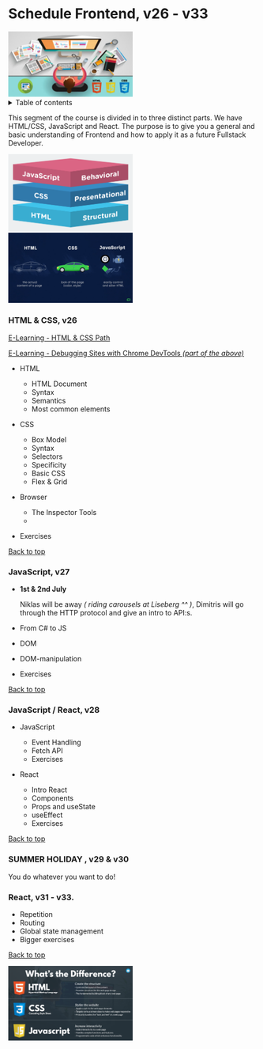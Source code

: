 # Schedule Frontend, v26 - v33

<img style="width: 50%" src="./assets/frontend.png">

<details>
<summary>Table of contents</summary>

- [HTML & CSS, v26](#html--css-v26)
- [JavaScript, v27](#javascript-v27)
- [JavaScript / React, v28](#javascript--react-v28)
- [React, v31 - v33](#react-v31---v33)

</details>

This segment of the course is divided in to three distinct parts. We have HTML/CSS, JavaScript and React. The purpose is to give you a general and basic understanding of Frontend and how to apply it as a future Fullstack Developer.

<img style="width: 50%" src="./assets/frontendstack.png">
<img style="width: 50%" src="./assets/frontendexplained.jpg">

### HTML & CSS, v26
[E-Learning - HTML & CSS Path](https://app.pluralsight.com/paths/skills/html-and-css)

[E-Learning - Debugging Sites with Chrome DevTools _(part of the above)_](https://app.pluralsight.com/library/courses/chrome-developer-tools-debugging-sites/table-of-contents)

- HTML

  - HTML Document
  - Syntax
  - Semantics
  - Most common elements

- CSS

  - Box Model
  - Syntax
  - Selectors
  - Specificity
  - Basic CSS
  - Flex & Grid

- Browser

  - The Inspector Tools
  - 
- Exercises

[Back to top](#schedule-frontend-v26---v33)

### JavaScript, v27

- **1st & 2nd July**

  Niklas will be away _( riding carousels at Liseberg ^^ )_, Dimitris will go through the HTTP protocol and give an intro to API:s.

- From C# to JS
- DOM
- DOM-manipulation
- Exercises

[Back to top](#schedule-frontend-v26---v33)

### JavaScript / React, v28

- JavaScript

  - Event Handling
  - Fetch API
  - Exercises

- React

  - Intro React
  - Components
  - Props and useState
  - useEffect
  - Exercises

[Back to top](#schedule-frontend-v26---v33)

### **SUMMER HOLIDAY** , v29 & v30

You do whatever you want to do!

### React, v31 - v33.

- Repetition
- Routing
- Global state management
- Bigger exercises

[Back to top](#schedule-frontend-v26---v33)

<img style="width: 50%" src="./assets/whatsthedifferenct.png">

